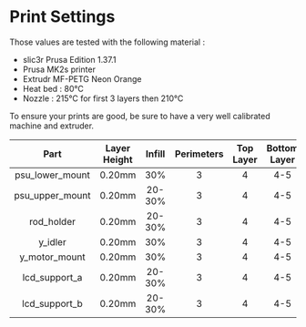 # Print Settings

Those values are tested with the following material : 
* slic3r Prusa Edition 1.37.1
* Prusa MK2s printer
* Extrudr MF-PETG Neon Orange
* Heat bed : 80°C
* Nozzle : 215°C for first 3 layers then 210°C

To ensure your prints are good, be sure to have a very well calibrated machine and extruder.

| Part | Layer Height | Infill | Perimeters | Top Layer | Bottom Layer |
|:----:|:----:|:----:|:----:|:----:|:----:|
| psu_lower_mount | 0.20mm | 30% | 3 | 4 | 4-5 |
| psu_upper_mount | 0.20mm | 20-30% | 3 | 4 | 4-5 |
| rod_holder | 0.20mm | 20-30% | 3 | 4 | 4-5 |
| y_idler | 0.20mm | 30% | 3 | 4 | 4-5 |
| y_motor_mount | 0.20mm | 30% | 3 | 4 | 4-5 |
| lcd_support_a | 0.20mm | 20-30% | 3 | 4 | 4-5 |
| lcd_support_b | 0.20mm | 20-30% | 3 | 4 | 4-5 |
